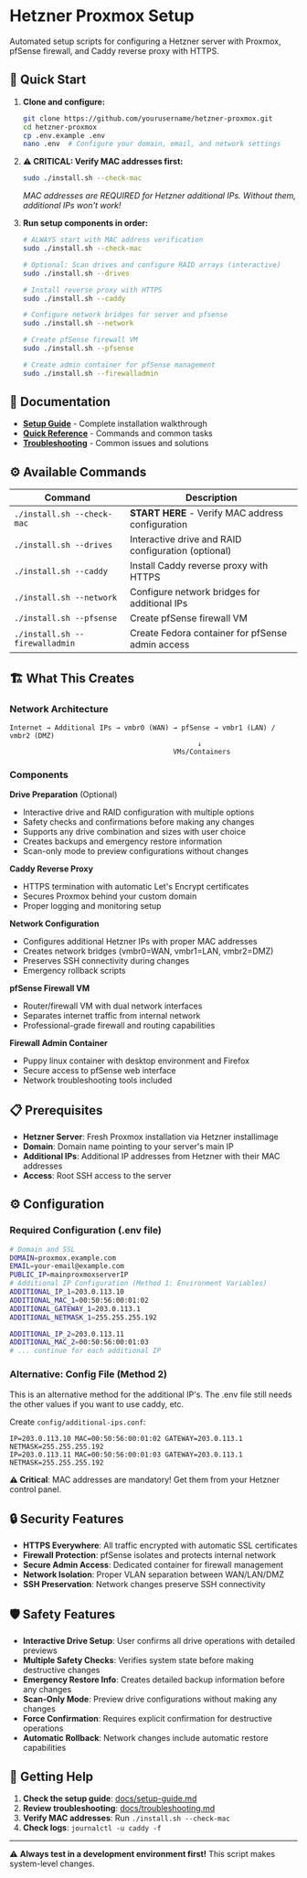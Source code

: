 # Hetzner Proxmox Setup

Automated setup scripts for configuring a Hetzner server with Proxmox, pfSense firewall, and Caddy reverse proxy with HTTPS.

## 🚀 Quick Start

1. **Clone and configure:**
   ```bash
   git clone https://github.com/yourusername/hetzner-proxmox.git
   cd hetzner-proxmox
   cp .env.example .env
   nano .env  # Configure your domain, email, and network settings
   ```

2. **⚠️ CRITICAL: Verify MAC addresses first:**
   ```bash
   sudo ./install.sh --check-mac
   ```
   *MAC addresses are REQUIRED for Hetzner additional IPs. Without them, additional IPs won't work!*

3. **Run setup components in order:**
   ```bash
   # ALWAYS start with MAC address verification
   sudo ./install.sh --check-mac
   
   # Optional: Scan drives and configure RAID arrays (interactive)
   sudo ./install.sh --drives
   
   # Install reverse proxy with HTTPS
   sudo ./install.sh --caddy
   
   # Configure network bridges for server and pfsense
   sudo ./install.sh --network
   
   # Create pfSense firewall VM
   sudo ./install.sh --pfsense
   
   # Create admin container for pfSense management
   sudo ./install.sh --firewalladmin
   ```

## 📖 Documentation

- **[Setup Guide](docs/setup-guide.md)** - Complete installation walkthrough
- **[Quick Reference](docs/quick-reference.md)** - Commands and common tasks
- **[Troubleshooting](docs/troubleshooting.md)** - Common issues and solutions

## ⚙️ Available Commands

| Command | Description |
|---------|-------------|
| `./install.sh --check-mac` | **START HERE** - Verify MAC address configuration |
| `./install.sh --drives` | Interactive drive and RAID configuration (optional) |
| `./install.sh --caddy` | Install Caddy reverse proxy with HTTPS |
| `./install.sh --network` | Configure network bridges for additional IPs |
| `./install.sh --pfsense` | Create pfSense firewall VM |
| `./install.sh --firewalladmin` | Create Fedora container for pfSense admin access |

## 🏗️ What This Creates

### Network Architecture
```
Internet → Additional IPs → vmbr0 (WAN) → pfSense → vmbr1 (LAN) / vmbr2 (DMZ)
                                              ↓
                                        VMs/Containers
```

### Components

**Drive Preparation** (Optional)
- Interactive drive and RAID configuration with multiple options
- Safety checks and confirmations before making any changes
- Supports any drive combination and sizes with user choice
- Creates backups and emergency restore information
- Scan-only mode to preview configurations without changes

**Caddy Reverse Proxy**
- HTTPS termination with automatic Let's Encrypt certificates
- Secures Proxmox behind your custom domain
- Proper logging and monitoring setup

**Network Configuration**
- Configures additional Hetzner IPs with proper MAC addresses
- Creates network bridges (vmbr0=WAN, vmbr1=LAN, vmbr2=DMZ)
- Preserves SSH connectivity during changes
- Emergency rollback scripts

**pfSense Firewall VM**
- Router/firewall VM with dual network interfaces
- Separates internet traffic from internal network
- Professional-grade firewall and routing capabilities

**Firewall Admin Container**
- Puppy linux container with desktop environment and Firefox
- Secure access to pfSense web interface
- Network troubleshooting tools included

## 📋 Prerequisites

- **Hetzner Server**: Fresh Proxmox installation via Hetzner installimage
- **Domain**: Domain name pointing to your server's main IP
- **Additional IPs**: Additional IP addresses from Hetzner with their MAC addresses
- **Access**: Root SSH access to the server

## ⚙️ Configuration

### Required Configuration (.env file)

```bash
# Domain and SSL
DOMAIN=proxmox.example.com
EMAIL=your-email@example.com
PUBLIC_IP=mainproxmoxserverIP
# Additional IP Configuration (Method 1: Environment Variables)
ADDITIONAL_IP_1=203.0.113.10
ADDITIONAL_MAC_1=00:50:56:00:01:02
ADDITIONAL_GATEWAY_1=203.0.113.1
ADDITIONAL_NETMASK_1=255.255.255.192

ADDITIONAL_IP_2=203.0.113.11
ADDITIONAL_MAC_2=00:50:56:00:01:03
# ... continue for each additional IP
```

### Alternative: Config File (Method 2)
This is an alternative method for the additional IP's. The .env file still needs the other values if you want to use caddy, etc.

Create `config/additional-ips.conf`:
```
IP=203.0.113.10 MAC=00:50:56:00:01:02 GATEWAY=203.0.113.1 NETMASK=255.255.255.192
IP=203.0.113.11 MAC=00:50:56:00:01:03 GATEWAY=203.0.113.1 NETMASK=255.255.255.192
```

**⚠️ Critical**: MAC addresses are mandatory! Get them from your Hetzner control panel.

## 🔒 Security Features

- **HTTPS Everywhere**: All traffic encrypted with automatic SSL certificates
- **Firewall Protection**: pfSense isolates and protects internal network
- **Secure Admin Access**: Dedicated container for firewall management
- **Network Isolation**: Proper VLAN separation between WAN/LAN/DMZ
- **SSH Preservation**: Network changes preserve SSH connectivity

## 🛡️ Safety Features

- **Interactive Drive Setup**: User confirms all drive operations with detailed previews
- **Multiple Safety Checks**: Verifies system state before making destructive changes
- **Emergency Restore Info**: Creates detailed backup information before any changes
- **Scan-Only Mode**: Preview drive configurations without making any changes
- **Force Confirmation**: Requires explicit confirmation for destructive operations
- **Automatic Rollback**: Network changes include automatic restore capabilities

## 🐛 Getting Help

1. **Check the setup guide**: [docs/setup-guide.md](docs/setup-guide.md)
2. **Review troubleshooting**: [docs/troubleshooting.md](docs/troubleshooting.md)
3. **Verify MAC addresses**: Run `./install.sh --check-mac`
4. **Check logs**: `journalctl -u caddy -f`

---

⚠️ **Always test in a development environment first!** This script makes system-level changes.
